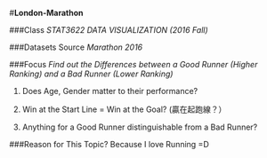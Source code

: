 #**London-Marathon**

###Class
_STAT3622 DATA VISUALIZATION (2016 Fall)_

###Datasets Source
_Marathon 2016_

###Focus
_Find out the Differences between a Good Runner (Higher Ranking) and a Bad Runner (Lower Ranking)_

1. Does Age, Gender matter to their performance? 

2. Win at the Start Line = Win at the Goal?  (贏在起跑線？）

3. Anything for a Good Runner distinguishable from a Bad Runner?

###Reason for This Topic?
Because I love Running =D

